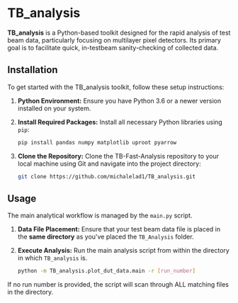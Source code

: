 # TB_analysis

**TB_analysis** is a Python-based toolkit designed for the rapid analysis of test beam data, particularly focusing on multilayer pixel detectors. Its primary goal is to facilitate quick, in-testbeam sanity-checking of collected data.

## Installation

To get started with the TB_analysis toolkit, follow these setup instructions:

1.  **Python Environment:** Ensure you have Python 3.6 or a newer version installed on your system.

2.  **Install Required Packages:** Install all necessary Python libraries using `pip`:

    ```bash
    pip install pandas numpy matplotlib uproot pyarrow
    ```

3.  **Clone the Repository:** Clone the TB-Fast-Analysis repository to your local machine using Git and navigate into the project directory:

    ```bash
    git clone https://github.com/michalelad1/TB_analysis.git
    ```
    
## Usage

The main analytical workflow is managed by the `main.py` script.

1.  **Data File Placement:** Ensure that your test beam data file is placed in the **same directory** as you've placed the `TB_Analysis` folder.

2.  **Execute Analysis:** Run the main analysis script from within the directory in which `TB_analysis` is.

    ```bash
    python -m TB_analysis.plot_dut_data.main -r [run_number]
    ```
If no run number is provided, the script will scan through ALL matching files in the directory.

